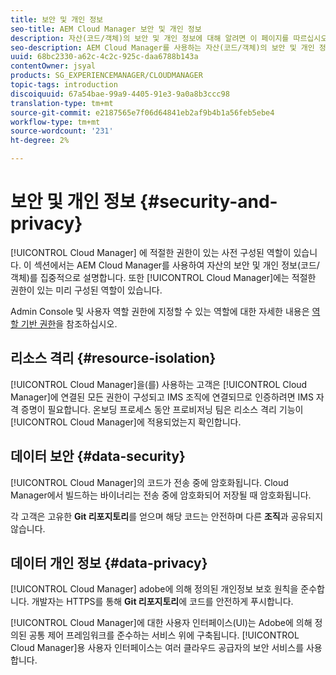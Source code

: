 ```yaml
---
title: 보안 및 개인 정보
seo-title: AEM Cloud Manager 보안 및 개인 정보
description: 자산(코드/객체)의 보안 및 개인 정보에 대해 알려면 이 페이지를 따르십시오.
seo-description: AEM Cloud Manager를 사용하는 자산(코드/객체)의 보안 및 개인 정보에 대해 알려면 이 페이지를 따르십시오.
uuid: 68bc2330-a62c-4c2c-925c-daa6788b143a
contentOwner: jsyal
products: SG_EXPERIENCEMANAGER/CLOUDMANAGER
topic-tags: introduction
discoiquuid: 67a54bae-99a9-4405-91e3-9a0a8b3ccc98
translation-type: tm+mt
source-git-commit: e2187565e7f06d64841eb2af9b4b1a56feb5ebe4
workflow-type: tm+mt
source-wordcount: '231'
ht-degree: 2%

---
```



# 보안 및 개인 정보 {#security-and-privacy}

[!UICONTROL Cloud Manager] 에 적절한 권한이 있는 사전 구성된 역할이 있습니다. 이 섹션에서는 AEM Cloud Manager를 사용하여 자산의 보안 및 개인 정보(코드/객체)를 집중적으로 설명합니다. 또한 [!UICONTROL Cloud Manager]에는 적절한 권한이 있는 미리 구성된 역할이 있습니다.

Admin Console 및 사용자 역할 권한에 지정할 수 있는 역할에 대한 자세한 내용은 [역할 기반 권한](/help/using/role-based-permissions.md)을 참조하십시오.


## 리소스 격리 {#resource-isolation}

[!UICONTROL Cloud Manager]을(를) 사용하는 고객은 [!UICONTROL Cloud Manager]에 연결된 모든 권한이 구성되고 IMS 조직에 연결되므로 인증하려면 IMS 자격 증명이 필요합니다. 온보딩 프로세스 동안 프로비저닝 팀은 리소스 격리 기능이 [!UICONTROL Cloud Manager]에 적용되었는지 확인합니다.

## 데이터 보안 {#data-security}

[!UICONTROL Cloud Manager]의 코드가 전송 중에 암호화됩니다. Cloud Manager에서 빌드하는 바이너리는 전송 중에 암호화되어 저장될 때 암호화됩니다.

각 고객은 고유한 **Git 리포지토리**&#x200B;를 얻으며 해당 코드는 안전하며 다른 **조직**&#x200B;과 공유되지 않습니다.

## 데이터 개인 정보 {#data-privacy}

[!UICONTROL Cloud Manager] adobe에 의해 정의된 개인정보 보호 원칙을 준수합니다. 개발자는 HTTPS를 통해 **Git 리포지토리**&#x200B;에 코드를 안전하게 푸시합니다.

[!UICONTROL Cloud Manager]에 대한 사용자 인터페이스(UI)는 Adobe에 의해 정의된 공통 제어 프레임워크를 준수하는 서비스 위에 구축됩니다. [!UICONTROL Cloud Manager]용 사용자 인터페이스는 여러 클라우드 공급자의 보안 서비스를 사용합니다.
